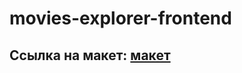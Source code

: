 # movies-explorer-frontend

## Ссылка на макет: **[макет](https://drive.google.com/drive/folders/1c-ToMGDnOVzNocbNd8shQxuc_N7huJUO?usp=sharing)**
